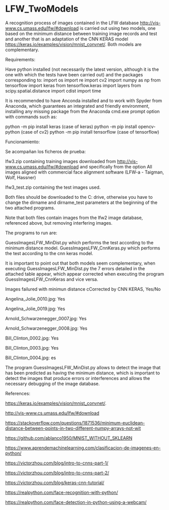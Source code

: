 # LFW_TwoModels
A recognition process of images contained in the LFW database http://vis-www.cs.umass.edu/lfw/#download is carried out using two models, one based on the minimum distance between training image records and test and another that is an adaptation of the CNN KERAS model https://keras.io/examples/vision/mnist_convnet/. Both models are complementary.

Requirements:

Have python installed (not necessarily the latest version, although it is the one with which the tests have been carried out) and the packages corresponding to:
import os
import re
import cv2
import numpy as np
from tensorflow import keras
from tensorflow.keras import layers
from scipy.spatial.distance import cdist
import time

It is recommended to have Anconda installed and to work with Spyder from Anaconda, which guarantees an integrated and friendly environment, installing any missing package from the Anaconda cmd.exe prompt option with commands such as:

python -m pip install keras (case of  keras)
python -m pip install opencv-python (case of  cv2)
python -m pip install tensorflow (case of  tensorflow)

Funcionamiento:

Se acompañan los ficheros de prueba:

lfw3.zip containing training images downloaded from http://vis-www.cs.umass.edu/lfw/#download  and specifically from the option All images aligned with commercial face alignment software (LFW-a - Taigman, Wolf, Hassner) 

lfw3_test.zip containing the test images used.

Both files should be downloaded to the C: drive, otherwise you have to change the dirname and dirname_test parameters at the beginning of the two attached programs.

Note that both files contain images from the lfw2 image database, referenced above, but removing interfering images.

The programs to run are:

GuessImagesLFW_MinDist.py which performs the test according to the minimum distance model.
GuessImagesLFW_CnnKeras.py which performs the test according to the cnn keras model.

It is important to point out that both models seem complementary, when executing GuessImagesLFW_MinDist.py the 7 errors detailed in the attached table appear, which appear corrected when executing the program GuessImagesLFW_CnnKeras and vice versa.


Images failured with minimun distance cCorrected by CNN KERAS, Yes/No
 
Angelina_Jolie_0010.jpg:  Yes
 
Angelina_Jolie_0019.jpg: Yes

Arnold_Schwarzenegger_0007.jpg: Yes 

Arnold_Schwarzenegger_0008.jpg: Yes

Bill_Clinton_0002.jpg: Yes

Bill_Clinton_0003.jpg: Yes

Bill_Clinton_0004.jpg: es

The program GuessImagesLFW_MinDist.py allows to detect the image that has been predicted as having the minimum distance, which is important to detect the images that produce errors or interferences and allows the necessary debugging of the image database.

References:

https://keras.io/examples/vision/mnist_convnet/.

http://vis-www.cs.umass.edu/lfw/#download

https://stackoverflow.com/questions/1871536/minimum-euclidean-distance-between-points-in-two-different-numpy-arrays-not-wit

https://github.com/ablanco1950/MNIST_WITHOUT_SKLEARN

https://www.aprendemachinelearning.com/clasificacion-de-imagenes-en-python/

https://victorzhou.com/blog/intro-to-cnns-part-1/

https://victorzhou.com/blog/intro-to-cnns-part-2/

https://victorzhou.com/blog/keras-cnn-tutorial/

https://realpython.com/face-recognition-with-python/

https://realpython.com/face-detection-in-python-using-a-webcam/


